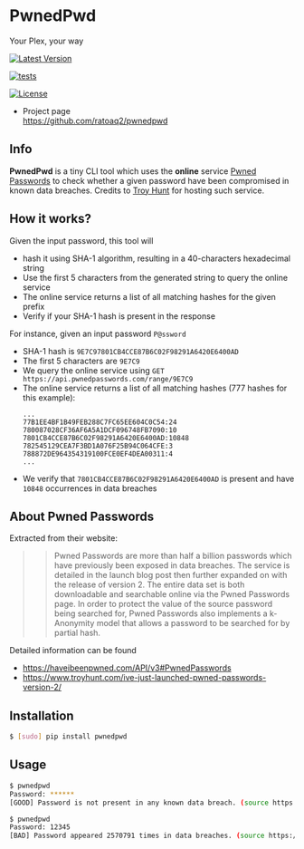# PwnedPwd
Your Plex, your way

[![Latest
Version](https://img.shields.io/pypi/v/pwnedpwd.svg)](https://pypi.python.org/pypi/pwnedpwd)

[![tests](https://github.com/ratoaq2/pwnedpwd/actions/workflows/test.yml/badge.svg)](https://github.com/ratoaq2/pwnedpwd/actions/workflows/test.yml)

[![License](https://img.shields.io/github/license/ratoaq2/pwnedpwd.svg)](https://github.com/ratoaq2/pwnedpwd/blob/master/LICENSE)

  - Project page  
    <https://github.com/ratoaq2/pwnedpwd>

## Info

**PwnedPwd** is a tiny CLI tool which uses the **online** service [Pwned Passwords](https://haveibeenpwned.com/API/v3#PwnedPasswords) to check
whether a given password have been compromised in known data breaches. Credits to [Troy Hunt](https://www.troyhunt.com/) for hosting such service.


## How it works?

Given the input password, this tool will
- hash it using SHA-1 algorithm, resulting in a 40-characters hexadecimal string
- Use the first 5 characters from the generated string to query the online service
- The online service returns a list of all matching hashes for the given prefix
- Verify if your SHA-1 hash is present in the response

For instance, given an input password `P@ssword`
- SHA-1 hash is `9E7C97801CB4CCE87B6C02F98291A6420E6400AD`
- The first 5 characters are `9E7C9`
- We query the online service using `GET https://api.pwnedpasswords.com/range/9E7C9`
- The online service returns a list of all matching hashes (777 hashes for this example):
  ```
  ...
  77B1EE4BF1B49FEB288C7FC65EE604C0C54:24
  780087028CF36AF6A5A1DCF096748FB7090:10
  7801CB4CCE87B6C02F98291A6420E6400AD:10848
  782545129CEA7F3BD1A076F25B94C064CFE:3
  788872DE964354319100FCE0EF4DEA00311:4
  ...
  ```
- We verify that `7801CB4CCE87B6C02F98291A6420E6400AD` is present and have `10848` occurrences in data breaches


## About Pwned Passwords

Extracted from their website:

>> Pwned Passwords are more than half a billion passwords which have previously been exposed in data breaches. The service is detailed in the launch blog post then further expanded on with the release of version 2. The entire data set is both downloadable and searchable online via the Pwned Passwords page.
>> In order to protect the value of the source password being searched for, Pwned Passwords also implements a k-Anonymity model that allows a password to be searched for by partial hash.

Detailed information can be found
- https://haveibeenpwned.com/API/v3#PwnedPasswords
- https://www.troyhunt.com/ive-just-launched-pwned-passwords-version-2/

## Installation

```bash
$ [sudo] pip install pwnedpwd
```

## Usage

```bash
$ pwnedpwd
Password: ******
[GOOD] Password is not present in any known data breach. (source https://haveibeenpwned.com/Passwords)
```

```bash
$ pwnedpwd
Password: 12345
[BAD] Password appeared 2570791 times in data breaches. (source https://haveibeenpwned.com/Passwords)
```
